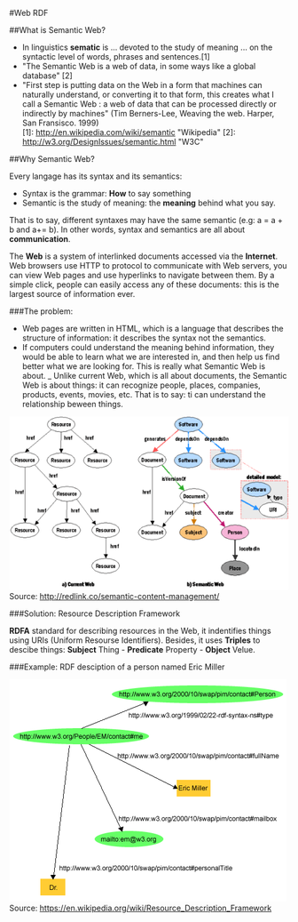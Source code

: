 #Web RDF

##What is Semantic Web?

- In linguistics **sematic** is ... devoted to the study of meaning ... on the syntactic level of words, phrases and sentences.[1]  
- "The Semantic Web is a web of data, in some ways like a global database" [2]  
- "First step is putting data on the Web in a form that machines can naturally understand, or converting it to that form, this creates what I call a Semantic Web : a web of data that can be processed directly or indirectly by machines" (Tim Berners-Lee, Weaving the web. Harper, San Fransisco. 1999)    
[1]: http://en.wikipedia.com/wiki/semantic       "Wikipedia"
[2]: http://w3.org/DesignIssues/semantic.html  "W3C"  

##Why Semantic Web?

Every langage has its syntax and its semantics:  
- Syntax is the grammar: **How** to say something
- Semantic is the study of meaning: the **meaning** behind what you say.  

That is to say, different syntaxes may have the same semantic (e.g: a = a + b and a+= b). In other words, syntax and semantics are all about **communication**.  

The **Web** is a system of interlinked documents accessed via the **Internet**. Web browsers use HTTP to protocol to communicate with Web servers, you can view Web pages and use hyperlinks to navigate between them. By a simple click, people can easily access any of these documents: this is the largest source of information ever.

###The problem:

- Web pages are written in HTML, which is a language that describes the structure of information: it describes the syntax not the semantics.
- If computers could understand the meaning behind information, they would be able to learn what we are interested in, and then help us find better what we are looking for. This is really what Semantic Web is about.
_ Unlike current Web, which is all about documents, the Semantic Web is about things: it can recognize people, places, companies, products, events, movies, etc. That is to say: ti can understand the relationship beween things.

![alt text](https://github.com/AAiache/WebRDF/blob/master/images/current-vs-sw.png?raw=true)  
Source: http://redlink.co/semantic-content-management/

###Solution: Resource Description Framework

**RDFA** standard for describing resources in the Web, it indentifies things using URIs (Uniform Resourse Identifiers). Besides, it uses **Triples** to descibe things: **Subject** Thing - **Predicate** Property - **Object** Velue.

###Example: RDF desciption of a person named Eric Miller  

![alt text](https://github.com/AAiache/WebRDF/blob/master/images/Rdf_graph_for_Eric_Miller.png?raw=true)  
Source: https://en.wikipedia.org/wiki/Resource_Description_Framework  

